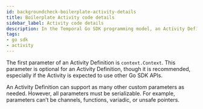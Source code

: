 ```yaml
---
id: backgroundcheck-boilerplate-activity-details
title: Boilerplate Activity code details
sidebar_label: Activity code details
description: In the Temporal Go SDK programming model, an Activity Definition is an exportable function or a `struct` method.
tags:
- go sdk
- activity
---
```


<!-- DO NOT EDIT THIS FILE DIRECTLY.
THIS FILE IS GENERATED from https://github.com/temporalio/documentation/blob/local_dacx/sample-apps/go/dev-guide/chapters/setup/activities/ssntraceactivity.go. -->

The first parameter of an Activity Definition is `context.Context`.
This parameter is optional for an Activity Definition, though it is recommended, especially if the Activity is expected to use other Go SDK APIs.

An Activity Definition can support as many other custom parameters as needed.
However, all parameters must be serializable.
For example, parameters can’t be channels, functions, variadic, or unsafe pointers.
